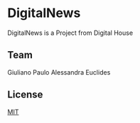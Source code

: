 # DigitalNews
DigitalNews is a Project from Digital House

## Team

Giuliano
Paulo
Alessandra
Euclides

## License
[MIT](https://choosealicense.com/licenses/mit/)
